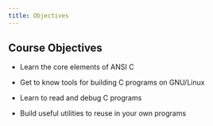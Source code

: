 ```yaml
---
title: Objectives
---
```

## Course Objectives

- Learn the core elements of ANSI C

- Get to know tools for building C programs on GNU/Linux

- Learn to read and debug C programs

- Build useful utilities to reuse in your own programs
